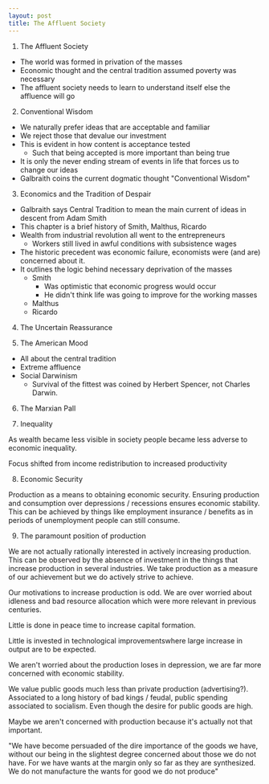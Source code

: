 ```yaml
---
layout: post
title: The Affluent Society
---
```



1. The Affluent Society

* The world was formed in privation of the masses
* Economic thought and the central tradition assumed poverty was necessary
* The affluent society needs to learn to understand itself else the affluence will go

2. Conventional Wisdom

* We naturally prefer ideas that are acceptable and familiar
* We reject those that devalue our investment
* This is evident in how content is acceptance tested
  * Such that being accepted is more important than being true
* It is only the never ending stream of events in life that forces us to change our ideas
* Galbraith coins the current dogmatic thought "Conventional Wisdom"

3. Economics and the Tradition of Despair

* Galbraith says Central Tradition to mean the main current of ideas in descent from Adam Smith
* This chapter is a brief history of Smith, Malthus, Ricardo
* Wealth from industrial revolution all went to the entrepreneurs
  * Workers still lived in awful conditions with subsistence wages
* The historic precedent was economic failure, economists were (and are) concerned about it.
* It outlines the logic behind necessary deprivation of the masses
  * Smith
    * Was optimistic that economic progress would occur
    * He didn't think life was going to improve for the working masses
  * Malthus
  * Ricardo

4. The Uncertain Reassurance


5. The American Mood

* All about the central tradition
* Extreme affluence
* Social Darwinism
  * Survival of the fittest was coined by Herbert Spencer, not Charles Darwin.

6. The Marxian Pall

7. Inequality

As wealth became less visible in society people became less adverse to economic inequality. 

Focus shifted from income redistribution to increased productivity

8. Economic Security

Production as a means to obtaining economic security. Ensuring production and consumption over depressions / recessions ensures economic stability. This can be achieved by things like employment insurance / benefits as in periods of unemployment people can still consume.

9. The paramount position of production

We are not actually rationally interested in actively increasing production. This can be observed by the absence of investment in the things that increase production in several industries. We take production as a measure of our achievement but we do actively strive to achieve.

Our motivations to increase production is odd. We are over worried about idleness and bad resource allocation which were more relevant in previous centuries. 

Little is done in peace time to increase capital formation.

Little is invested in technological improvementswhere large increase in output are to be expected. 

We aren't worried about the production loses in depression, we are far more concerned with economic stability.

We value public goods much less than private production (advertising?). Associated to a long history of bad kings / feudal, public spending associated to socialism. Even though the desire for public goods are high.

Maybe we aren't concerned with production because it's actually not that important. 

"We have become persuaded of the dire importance of the goods we have, without our being in the slightest degree concerned about those we do not have. For we have wants at the margin only so far as they are synthesized. We do not manufacture the wants for good we do not produce"